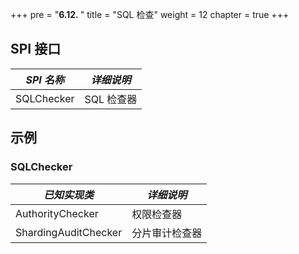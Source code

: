 +++
pre = "<b>6.12. </b>"
title = "SQL 检查"
weight = 12
chapter = true
+++

## SPI 接口

| *SPI 名称*        | *详细说明* |
| ---------------- | --------- |
| SQLChecker       | SQL 检查器  |

## 示例
### SQLChecker

| *已知实现类*           | *详细说明*   |
| -------------------- | ----------- |
| AuthorityChecker     | 权限检查器    |
| ShardingAuditChecker | 分片审计检查器 |
